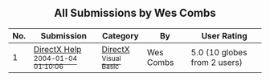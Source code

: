 ﻿<div align="center">

## All Submissions by Wes Combs

</div>

No.  | Submission | Category | By   | User Rating
---- | ---------- | -------- | ---- | -----------
1 | [DirectX Help<br /><sup>2004-01-04 01:10:06</sup>](https://github.com/Planet-Source-Code/wes-combs-directx-help__1-50039) | [DirectX<br /><sup>Visual Basic</sup>](../ByCategory/directx__1-44.md) | Wes Combs | 5.0 (10 globes from 2 users)
